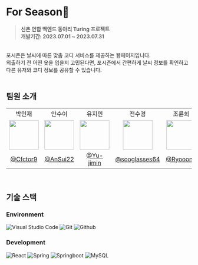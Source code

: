 # For Season🌿
> **신촌 연합 백엔드 동아리 Turing 프로젝트** <br/> **개발기간: 2023.07.01 ~ 2023.07.31**
<br>
포시즌은 날씨에 따른 맞춤 코디 서비스를 제공하는 웹페이지입니다.<br>
외출하기 전 어떤 옷을 입을지 고민된다면, 포시즌에서 간편하게 날씨 정보를 확인하고 다른 유저와 코디 정보를 공유할 수 있습니다.<br><br>


## 팀원 소개 
<table cellspacing="0" cellpadding="0" width="100%">
  <tr width="100%">
    <td align="center">
      <a>박민재</a>
    </td>
    <td align="center">
      <a>안수이</a>
    </td>    
    <td align="center">
      <a>유지민</a>
    </td>
    <td align="center">
      <a>전수경</a>
    </td>
    <td align="center">
      <a>조륜희</a>
    </td>
    <td align="center">
      <a>최연제</a>
    </td>
  </tr><tr width="100%">
    <td align="center">
      <img src="" width="80px"/>
    </td>
    <td align="center">
      <img src="" width="80px"/>
    </td>
    <td align="center">
      <img src="https://github.com/Turing-ForSeason/.github/assets/109728087/80858524-9a6b-49bd-9a66-054c52e6e059.png" width="80px"/>
    </td>
    <td align="center">
      <img src="https://github.com/Turing-ForSeason/forseason-frontend/assets/109728087/4c6278f3-6e38-4d46-b98c-a0b6532e0e8f.png" width="80px"/>
    </td>
    <td align="center">
      <img src="" width="80px"/>
    </td>
    <td align="center">
      <img src="https://github.com/Turing-ForSeason/forseason-frontend/assets/109728087/b0ef4599-ee41-4260-8e2f-266414488f80.png" width="80px"/>
    </td>
  </tr><tr width="100%">
    <td align="center">
      <a href="https://github.com/Cfctor9">@Cfctor9</a>
    </td>
    <td align="center">
      <a href="https://github.com/AnSui22">@AnSui22</a>
    </td>
    <td align="center">
      <a href="https://github.com/Yu-jimin">@Yu-jimin</a>
    </td>
    <td align="center">
      <a href="https://github.com/sooglasses64">@sooglasses64</a>
    </td>
    <td align="center">
      <a href="https://github.com/Ryooon2">@Ryooon2</a>
    </td>
    <td align="center">
      <a href="https://github.com/Withiue">@Withiue</a>
    </td>
  </tr>
</table><br>


## 기술 스택

### Environment
![Visual Studio Code](https://img.shields.io/badge/Visual%20Studio%20Code-007ACC?style=for-the-badge&logo=Visual%20Studio%20Code&logoColor=white)
![Git](https://img.shields.io/badge/Git-F05032?style=for-the-badge&logo=Git&logoColor=white)
![Github](https://img.shields.io/badge/GitHub-181717?style=for-the-badge&logo=GitHub&logoColor=white)             
     

### Development
![React](https://img.shields.io/badge/React-20232A?style=for-the-badge&logo=react&logoColor=61DAFB)
![Spring](https://img.shields.io/badge/spring-6DB33F?style=for-the-badge&logo=spring&logoColor=white)
![Springboot](https://img.shields.io/badge/springboot-6DB33F?style=for-the-badge&logo=springboot&logoColor=white)
![MySQL](https://img.shields.io/badge/mysql-4479A1?style=for-the-badge&logo=mysql&logoColor=white)


